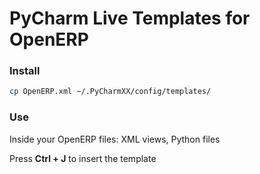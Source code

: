 # PyCharm Live Templates for OpenERP 

### Install

```sh
cp OpenERP.xml ~/.PyCharmXX/config/templates/
```

### Use

Inside your OpenERP files: XML views, Python files

Press **Ctrl + J** to insert the template
